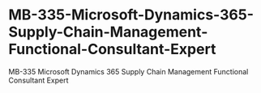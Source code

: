 # MB-335-Microsoft-Dynamics-365-Supply-Chain-Management-Functional-Consultant-Expert
MB-335 Microsoft Dynamics 365 Supply Chain Management Functional Consultant Expert
